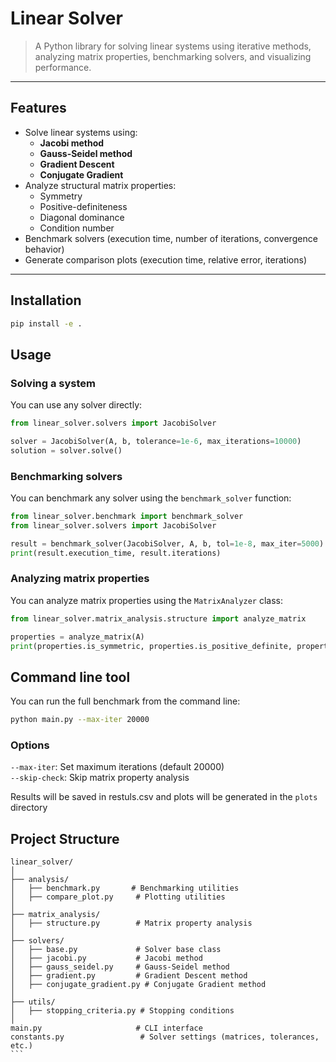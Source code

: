 # Linear Solver

> A Python library for solving linear systems using iterative methods, analyzing matrix properties, benchmarking solvers, and visualizing performance.

---

## Features

- Solve linear systems using:
  - **Jacobi method**
  - **Gauss-Seidel method**
  - **Gradient Descent**
  - **Conjugate Gradient**
- Analyze structural matrix properties:
  - Symmetry
  - Positive-definiteness
  - Diagonal dominance
  - Condition number
- Benchmark solvers (execution time, number of iterations, convergence behavior)
- Generate comparison plots (execution time, relative error, iterations)

---

## Installation

```bash
pip install -e .
```

## Usage
### Solving a system
You can use any solver directly:
```python
from linear_solver.solvers import JacobiSolver

solver = JacobiSolver(A, b, tolerance=1e-6, max_iterations=10000)
solution = solver.solve()
```

### Benchmarking solvers
You can benchmark any solver using the `benchmark_solver` function:
```python
from linear_solver.benchmark import benchmark_solver
from linear_solver.solvers import JacobiSolver

result = benchmark_solver(JacobiSolver, A, b, tol=1e-8, max_iter=5000)
print(result.execution_time, result.iterations)
```

### Analyzing matrix properties
You can analyze matrix properties using the `MatrixAnalyzer` class:
```python
from linear_solver.matrix_analysis.structure import analyze_matrix

properties = analyze_matrix(A)
print(properties.is_symmetric, properties.is_positive_definite, properties.is_diagonally_dominant)
```

## Command line tool
You can run the full benchmark from the command line:
```bash
python main.py --max-iter 20000
```

### Options
`--max-iter`: Set maximum iterations (default 20000)  
`--skip-check`: Skip matrix property analysis

Results will be saved in restuls.csv and plots will be generated in the `plots` directory

## Project Structure
``````
linear_solver/    
│  
├── analysis/  
│   ├── benchmark.py       # Benchmarking utilities  
│   ├── compare_plot.py     # Plotting utilities  
│  
├── matrix_analysis/  
│   ├── structure.py        # Matrix property analysis  
│  
├── solvers/  
│   ├── base.py             # Solver base class  
│   ├── jacobi.py           # Jacobi method  
│   ├── gauss_seidel.py     # Gauss-Seidel method  
│   ├── gradient.py         # Gradient Descent method  
│   ├── conjugate_gradient.py # Conjugate Gradient method  
│  
├── utils/  
│   ├── stopping_criteria.py # Stopping conditions  
│  
main.py                     # CLI interface  
constants.py                 # Solver settings (matrices, tolerances, etc.)
```
